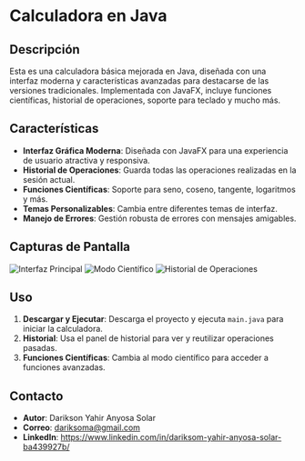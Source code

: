 # Calculadora en Java

## Descripción

Esta es una calculadora básica mejorada en Java, diseñada con una interfaz moderna y características avanzadas para destacarse de las versiones tradicionales. Implementada con JavaFX, incluye funciones científicas, historial de operaciones, soporte para teclado y mucho más.

## Características

- **Interfaz Gráfica Moderna**: Diseñada con JavaFX para una experiencia de usuario atractiva y responsiva.
- **Historial de Operaciones**: Guarda todas las operaciones realizadas en la sesión actual.
- **Funciones Científicas**: Soporte para seno, coseno, tangente, logaritmos y más.
- **Temas Personalizables**: Cambia entre diferentes temas de interfaz.
- **Manejo de Errores**: Gestión robusta de errores con mensajes amigables.

## Capturas de Pantalla

![Interfaz Principal](screenshots/main_interface.png)
![Modo Científico](screenshots/scientific_mode.png)
![Historial de Operaciones](screenshots/history.png)

## Uso

1. **Descargar y Ejecutar**: Descarga el proyecto y ejecuta `main.java` para iniciar la calculadora.
2. **Historial**: Usa el panel de historial para ver y reutilizar operaciones pasadas.
3. **Funciones Científicas**: Cambia al modo científico para acceder a funciones avanzadas.

## Contacto

- **Autor**: Darikson Yahir Anyosa Solar
- **Correo**: dariksoma@gmail.com
- **LinkedIn**: https://www.linkedin.com/in/dariksom-yahir-anyosa-solar-ba439927b/
